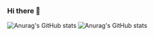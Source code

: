 ### Hi there 👋

![Anurag's GitHub stats](https://github-readme-stats.vercel.app/api?username=EvgeniyIvanchikov&theme=dark&show_icons=true)
![Anurag's GitHub stats](https://github-readme-stats.vercel.app/api?username=EvgeniyMinsk&theme=dark&show_icons=true)

<!--
**EvgeniyIvanchikov/EvgeniyIvanchikov** is a ✨ _special_ ✨ repository because its `README.md` (this file) appears on your GitHub profile.

Here are some ideas to get you started:

- 🔭 I’m currently working on ...
- 🌱 I’m currently learning ...
- 👯 I’m looking to collaborate on ...
- 🤔 I’m looking for help with ...
- 💬 Ask me about ...
- 📫 How to reach me: ...
- 😄 Pronouns: ...
- ⚡ Fun fact: ...
-->
